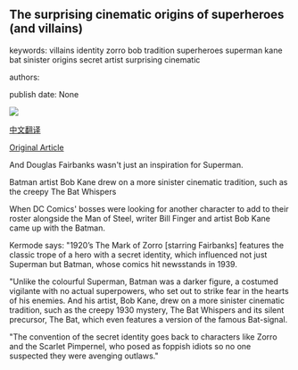 ## The surprising cinematic origins of superheroes (and villains)

keywords: villains identity zorro bob tradition superheroes superman kane bat sinister origins secret artist surprising cinematic

authors: 

publish date: None

![](https://ichef.bbci.co.uk/images/ic/1200x675/p08664rv.jpg)

[中文翻译](The%20surprising%20cinematic%20origins%20of%20superheroes%20%28and%20villains%29_zh.md)

[Original Article](https://www.bbc.co.uk/programmes/articles/33zFD8cCX4jJQ6ZLlxQLp4f/the-surprising-cinematic-origins-of-superheroes-and-villains)

And Douglas Fairbanks wasn't just an inspiration for Superman.

Batman artist Bob Kane drew on a more sinister cinematic tradition, such as the creepy The Bat Whispers

When DC Comics' bosses were looking for another character to add to their roster alongside the Man of Steel, writer Bill Finger and artist Bob Kane came up with the Batman.

Kermode says: "1920’s The Mark of Zorro [starring Fairbanks] features the classic trope of a hero with a secret identity, which influenced not just Superman but Batman, whose comics hit newsstands in 1939.

"Unlike the colourful Superman, Batman was a darker figure, a costumed vigilante with no actual superpowers, who set out to strike fear in the hearts of his enemies. And his artist, Bob Kane, drew on a more sinister cinematic tradition, such as the creepy 1930 mystery, The Bat Whispers and its silent precursor, The Bat, which even features a version of the famous Bat-signal.

"The convention of the secret identity goes back to characters like Zorro and the Scarlet Pimpernel, who posed as foppish idiots so no one suspected they were avenging outlaws."